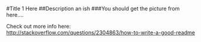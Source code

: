 #Title 1 Here
##Description an ish
###You should get the picture from here....

Check out more info here: http://stackoverflow.com/questions/2304863/how-to-write-a-good-readme
